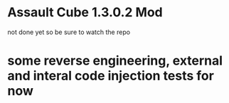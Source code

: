 # Assault Cube 1.3.0.2 Mod
not done yet so be sure to watch the repo 

# some reverse engineering, external and interal code injection tests for now 
